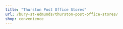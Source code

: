 ```yaml
---
title: "Thurston Post Office Stores"
url: /bury-st-edmunds/thurston-post-office-stores/
shop: convenience
---
```

